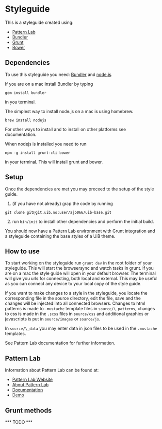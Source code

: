 # Styleguide

This is a styleguide created using:
- [Pattern Lab](http://patternlab.io/)
- [Bundler](http://bundler.io/)
- [Grunt](http://gruntjs.com/)
- [Bower](http://bower.io/)

## Dependencies

To use this styleguide you need:
[Bundler](http://bundler.io) and [node.js](http://nodejs.org/).

If you are on a mac install Bundler by typing

```
gem install bundler
```

in you terminal.

The simplest way to install node.js on a mac is using homebrew.

```
brew install nodejs
```

For other ways to install and to install on other platforms see documentation.

When nodejs is installed you need to run

```
npm -g install grunt-cli bower
```

in your terminal. This will install grunt and bower.

## Setup

Once the dependencies are met you may proceed to the setup of the style guide.

1. (if you have not already) grap the code by running

```git clone git@git.uib.no:user/ajo066/uib-base.git```

2. run `bin/init` to install other
dependencies and perform the initial build.

You should now have a Pattern Lab environment with Grunt integration and a
styleguide containing the base styles of a UiB theme.

## How to use

To start working on the styleguide run `grunt dev` in the root folder
of your styleguide. This will start the browsersync and watch tasks in
grunt. If you are on a mac the style guide will open in your default
browser. The terminal will give you urls for connecting, both local and
external. This may be useful as you can connect any device to your local
copy of the style guide.

If you want to make changes to a style in the styleguide, you locate the
corresponding file in the source directory, edit the file, save and the changes
will be injected into all connected browsers. Changes to html patterns is made
to `.mustache` template files in `source/\_patterns`, changes to css is made in
the `.scss` files in `source/css` and additional graphics or javascripts is put
in `source/images` or `source/js`.

In `source/\_data` you may enter data in json files to be used in the
`.mustache` templates.

See Pattern Lab documentation for further information.

## Pattern Lab

Information about Pattern Lab can be found at:

- [Pattern Lab Website](http://patternlab.io/)
- [About Pattern Lab](http://patternlab.io/about.html)
- [Documentation](http://patternlab.io/docs/index.html)
- [Demo](http://demo.patternlab.io/)

## Grunt methods

*** TODO ***

